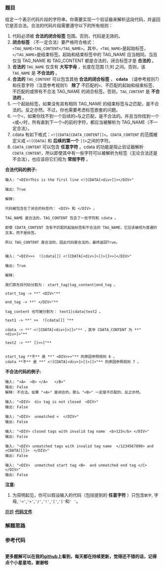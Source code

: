 ### 题目
给定一个表示代码片段的字符串，你需要实现一个验证器来解析这段代码，并返回它是否合法。合法的代码片段需要遵守以下的所有规则：

  1. 代码必须被 **合法的闭合标签** 包围。否则，代码是无效的。
  2. **闭合标签** （不一定合法）要严格符合格式：`<TAG_NAME>TAG_CONTENT</TAG_NAME>`。其中，`<TAG_NAME>`是起始标签，`</TAG_NAME>`是结束标签。起始和结束标签中的 TAG_NAME 应当相同。当且仅当 TAG_NAME 和 TAG_CONTENT 都是合法的，闭合标签才是 **合法的** 。
  3. **合法的**  `TAG_NAME` 仅含有 **大写字母** ，长度在范围 [1,9] 之间。否则，该 `TAG_NAME` 是 **不合法的** 。
  4. **合法的**  `TAG_CONTENT` 可以包含其他 **合法的闭合标签** ， **cdata**  （请参考规则7）和任意字符（注意参考规则1） **除了** 不匹配的`<`、不匹配的起始和结束标签、不匹配的或带有不合法 TAG_NAME 的闭合标签。否则，`TAG_CONTENT` 是 **不合法的** 。
  5. 一个起始标签，如果没有具有相同 TAG_NAME 的结束标签与之匹配，是不合法的。反之亦然。不过，你也需要考虑标签嵌套的问题。
  6. 一个`<`，如果你找不到一个后续的`>`与之匹配，是不合法的。并且当你找到一个`<`或`</`时，所有直到下一个`>`的前的字符，都应当被解析为 TAG_NAME（不一定合法）。
  7. cdata 有如下格式：`<![CDATA[CDATA_CONTENT]]>`。`CDATA_CONTENT` 的范围被定义成 `<![CDATA[` 和 **后续的第一个**  `]]>`之间的字符。
  8. `CDATA_CONTENT` 可以包含 **任意字符** 。cdata 的功能是阻止验证器解析`CDATA_CONTENT`，所以即使其中有一些字符可以被解析为标签（无论合法还是不合法），也应该将它们视为 **常规字符** 。

**合法代码的例子:**

    
    
    输入: "<DIV>This is the first line <![CDATA[<div>]]></DIV>"
    
    输出: True
    
    解释: 
    
    代码被包含在了闭合的标签内： <DIV> 和 </DIV> 。
    
    TAG_NAME 是合法的，TAG_CONTENT 包含了一些字符和 cdata 。 
    
    即使 CDATA_CONTENT 含有不匹配的起始标签和不合法的 TAG_NAME，它应该被视为普通的文本，而不是标签。
    
    所以 TAG_CONTENT 是合法的，因此代码是合法的。最终返回True。
    
    
    输入: "<DIV>>>  ![cdata[]] <![CDATA[<div>]>]]>]]>>]</DIV>"
    
    输出: True
    
    解释:
    
    我们首先将代码分割为： start_tag|tag_content|end_tag 。
    
    start_tag -> **" <DIV>"**
    
    end_tag -> **" </DIV>"**
    
    tag_content 也可被分割为： text1|cdata|text2 。
    
    text1 -> **" >>  ![cdata[]] "**
    
    cdata -> **" <![CDATA[<div>]>]]>"** ，其中 CDATA_CONTENT 为 **" <div>]>"**
    
    text2 -> **" ]]>>]"**
    
    
    start_tag **不** 是 **" <DIV>>>"** 的原因参照规则 6 。
    cdata **不** 是 **" <![CDATA[<div>]>]]>]]>"** 的原因参照规则 7 。
    

**不合法代码的例子:**

    
    
    输入: "<A>  <B> </A>   </B>"
    输出: False
    解释: 不合法。如果 "<A>" 是闭合的，那么 "<B>" 一定是不匹配的，反之亦然。
    
    输入: "<DIV>  div tag is not closed  <DIV>"
    输出: False
    
    输入: "<DIV>  unmatched <  </DIV>"
    输出: False
    
    输入: "<DIV> closed tags with invalid tag name  <b>123</b> </DIV>"
    输出: False
    
    输入: "<DIV> unmatched tags with invalid tag name  </1234567890> and <CDATA[[]]>  </DIV>"
    输出: False
    
    输入: "<DIV>  unmatched start tag <B>  and unmatched end tag </C>  </DIV>"
    输出: False
    

**注意:**

  1. 为简明起见，你可以假设输入的代码（包括提到的 **任意字符** ）只包含`数字`, 字母, `'<'`,`'>'`,`'/'`,`'!'`,`'['`,`']'`和`' '`。

[原题](https://leetcode-cn.com/problems/tag-validator/)    **[代码文件]()**


### 解题思路




### 参考代码

```go


```




**更多题解可以在我的[github](https://github.com/LZH139/leetcode_Go)上看到，每天都在持续更新，觉得还不错的话，记得点个小星星哈，谢谢啦**
